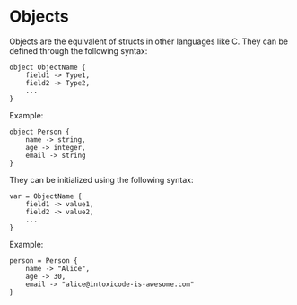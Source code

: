 # Objects
Objects are the equivalent of structs in other languages like C.
They can be defined through the following syntax:

```intox
object ObjectName {
    field1 -> Type1,
    field2 -> Type2,
    ...
}
```

Example:
```intox
object Person {
    name -> string,
    age -> integer,
    email -> string
}
```

They can be initialized using the following syntax:

```intox
var = ObjectName {
    field1 -> value1,
    field2 -> value2,
    ...
}
```

Example:
```intox
person = Person {
    name -> "Alice",
    age -> 30,
    email -> "alice@intoxicode-is-awesome.com"
}
```
